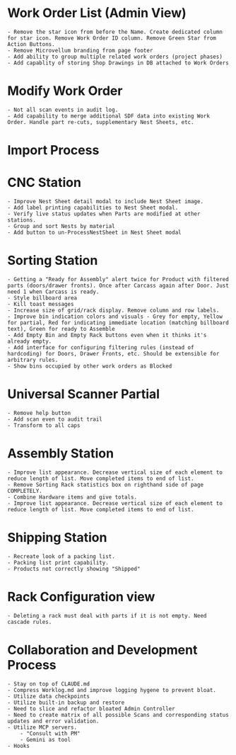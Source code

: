 # Work Order List (Admin View)
    - Remove the star icon from before the Name. Create dedicated column for star icon. Remove Work Order ID column. Remove Green Star from Action Buttons.
    - Remove Microvellum branding from page footer
    - Add ability to group multiple related work orders (project phases)
    - Add capablity of storing Shop Drawings in DB attached to Work Orders

# Modify Work Order
    - Not all scan events in audit log.
    - Add capability to merge additional SDF data into existing Work Order. Handle part re-cuts, supplementary Nest Sheets, etc.

# Import Process

# CNC Station
    - Improve Nest Sheet detail modal to include Nest Sheet image.
    - Add label printing capabilities to Nest Sheet modal.
    - Verify live status updates when Parts are modified at other stations.
    - Group and sort Nests by material
    - Add button to un-ProcessNestSheet in Nest Sheet modal

# Sorting Station
    - Getting a "Ready for Assembly" alert twice for Product with filtered parts (doors/drawer fronts). Once after Carcass again after Door. Just need 1 when Carcass is ready.
    - Style billboard area
    - Kill toast messages
    - Increase size of grid/rack display. Remove column and row labels.
    - Improve bin indication colors and visuals - Grey for empty, Yellow for partial, Red for indicating immediate location (matching billboard text), Green for ready to Assemble
    - Add Empty Bin and Empty Rack buttons even when it thinks it's already empty.
    - Add interface for configuring filtering rules (instead of hardcoding) for Doors, Drawer Fronts, etc. Should be extensible for arbitrary rules.
    - Show bins occupied by other work orders as Blocked

# Universal Scanner Partial
    - Remove help button
    - Add scan even to audit trail
    - Transform to all caps

# Assembly Station
    - Improve list appearance. Decrease vertical size of each element to reduce length of list. Move completed items to end of list.
    - Remove Sorting Rack statistics box on righthand side of page COMPLETELY.
    - Combine Hardware items and give totals.
    - Improve list appearance. Decrease vertical size of each element to reduce length of list. Move completed items to end of list.

# Shipping Station
    - Recreate look of a packing list.
    - Packing list print capability.
    - Products not correctly showing "Shipped"

# Rack Configuration view
    - Deleting a rack must deal with parts if it is not empty. Need cascade rules.

# Collaboration and Development Process
    - Stay on top of CLAUDE.md
    - Compress Worklog.md and improve logging hygene to prevent bloat.
    - Utilize data checkpoints
    - Utilize built-in backup and restore
    - Need to slice and refactor bloated Admin Controller
    - Need to create matrix of all possible Scans and corresponding status updates and error validation.
    - Utilize MCP servers.
        - "Consult with PM"
        - Gemini as tool
    - Hooks
    